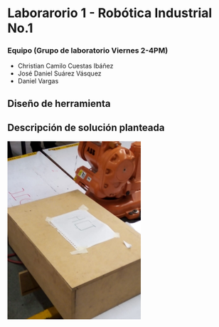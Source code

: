 # Laborarorio 1 - Robótica Industrial No.1

### Equipo (Grupo de laboratorio Viernes 2-4PM)
- Christian Camilo Cuestas Ibáñez
- José Daniel Suárez Vásquez
- Daniel Vargas

## Diseño de herramienta

## Descripción de solución planteada

[comment]: <> (HTML line to embed the image called "Resultado2.jpg" in the README.md file with the size of 100x100 pixels)

<img src="MULTIMEDIA/Resultado2.jpg"  width="300" height="400">